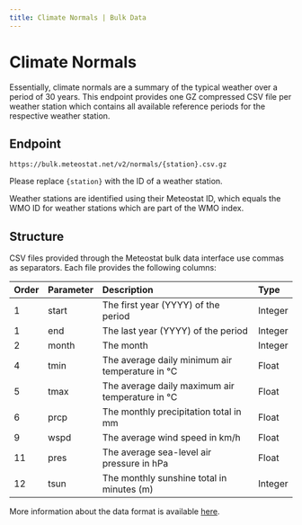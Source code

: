 ```yaml
---
title: Climate Normals | Bulk Data
---
```


# Climate Normals

Essentially, climate normals are a summary of the typical weather over a period of 30 years. This endpoint provides one GZ compressed CSV file per weather station which contains all available reference periods for the respective weather station.

## Endpoint

```
https://bulk.meteostat.net/v2/normals/{station}.csv.gz
```

Please replace `{station}` with the ID of a weather station.

Weather stations are identified using their Meteostat ID, which equals the WMO ID for weather stations which are part of the WMO index.

## Structure

CSV files provided through the Meteostat bulk data interface use commas as separators. Each file provides the following columns:

| **Order** | **Parameter** | **Description**                                 | **Type** |
|:----------|:--------------|:------------------------------------------------|:---------|
| 1         | start         | The first year (YYYY) of the period             | Integer  |
| 1         | end           | The last year (YYYY) of the period              | Integer  |
| 2         | month         | The month                                       | Integer  |
| 4         | tmin          | The average daily minimum air temperature in °C | Float    |
| 5         | tmax          | The average daily maximum air temperature in °C | Float    |
| 6         | prcp          | The monthly precipitation total in mm           | Float    |
| 9         | wspd          | The average wind speed in km/h                  | Float    |
| 11        | pres          | The average sea-level air pressure in hPa       | Float    |
| 12        | tsun          | The monthly sunshine total in minutes (m)       | Integer  |

More information about the data format is available [here](/formats.html).
